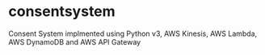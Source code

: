 # consentsystem

Consent System implmented using Python v3, AWS Kinesis, AWS Lambda, AWS DynamoDB and AWS API Gateway
